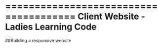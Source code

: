 ======================================
Client Website - Ladies Learning Code
======================================


##Building a responsive website
